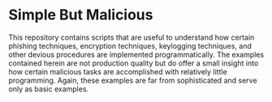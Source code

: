 # Simple But Malicious

This repository contains scripts that are useful to understand how certain phishing techniques, encryption techniques, keylogging techniques, and other devious procedures are implemented programmatically. The examples contained herein are not production quality but do offer a small insight into how certain malicious tasks are accomplished with relatively little programming. Again, these examples are far from sophisticated and serve only as basic examples.
